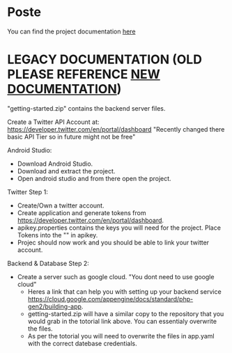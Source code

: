 # Poste
You can find the project documentation [here](./docs/home.md)


# LEGACY DOCUMENTATION (OLD PLEASE REFERENCE [NEW DOCUMENTATION](./docs/home.md))

"getting-started.zip" contains the backend server files.

Create a Twitter API Account at: https://developer.twitter.com/en/portal/dashboard      "Recently changed there basic API Tier so in future might not be free"

Android Studio:
  - Download Android Studio. 
  - Download and extract the project. 
  - Open android studio and from there open the project.

Twitter
Step 1:

  - Create/Own a twitter account.
  - Create application and generate tokens from https://developer.twitter.com/en/portal/dashboard.
  - apikey.properties contains the keys you will need for the project. Place Tokens into the "" in apikey.
  - Projec should now work and you should be able to link your twitter account.
  
Backend & Database
Step 2:

- Create a server such as google cloud. "You dont need to use google cloud"
  - Heres a link that can help you with setting up your backend service https://cloud.google.com/appengine/docs/standard/php-gen2/building-app.
  - getting-started.zip will have a similar copy to the repository that you would grab in the totorial link above. You can essentialy overwrite the files.
  - As per the totorial you will need to overwrite the files in app.yaml with the correct datebase credentials.
